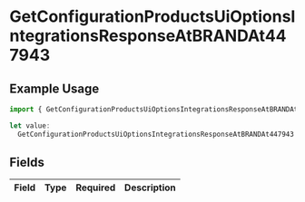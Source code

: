 # GetConfigurationProductsUiOptionsIntegrationsResponseAtBRANDAt447943

## Example Usage

```typescript
import { GetConfigurationProductsUiOptionsIntegrationsResponseAtBRANDAt447943 } from "@vercel/sdk/models/getconfigurationproductsop.js";

let value:
  GetConfigurationProductsUiOptionsIntegrationsResponseAtBRANDAt447943 = {};
```

## Fields

| Field       | Type        | Required    | Description |
| ----------- | ----------- | ----------- | ----------- |